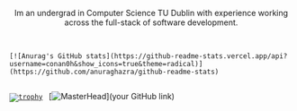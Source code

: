 
<p align="center">
 Im an undergrad in Computer Science TU Dublin with experience working across the full-stack of software development. 
</p align="center">
<br>
<code>
[![Anurag's GitHub stats](https://github-readme-stats.vercel.app/api?username=conan0h&show_icons=true&theme=radical)](https://github.com/anuraghazra/github-readme-stats)

[![trophy](https://github-profile-trophy.vercel.app/?username=conan0h)](https://github.com/ryo-ma/github-profile-trophy)
</code>
[![MasterHead]()](your GitHub link)
